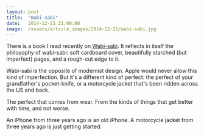 ```yaml
---
layout: post
title:  "Wabi-sabi"
date:   2014-12-21 21:00:00
image:  /assets/article_images/2014-12-21/wabi-sabi.jpg
---
```


There is a book I read recently on [Wabi-sabi](http://www.amazon.com/dp/0981484603/?tag=telegramco-20). It reflects in itself the philosophy of wabi-sabi: soft cardboard cover, beautifully starched (but imperfect) pages, and a rough-cut edge to it.

Wabi-sabi is the opposite of modernist design. Apple would never allow this kind of imperfection. But it's a different kind of perfect: the perfect of your grandfather's pocket-knife, or a motorcycle jacket that's been ridden across the US and back.

The perfect that comes from wear. From the kinds of things that get better with time, and not worse.

An iPhone from three years ago is an old iPhone. A motorcycle jacket from three years ago is just getting started.

